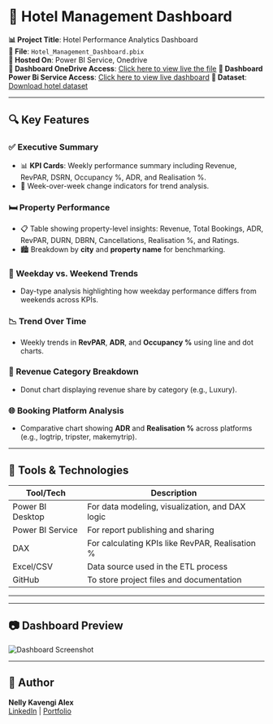# 🏨 Hotel Management Dashboard

**📊 Project Title**: Hotel Performance Analytics Dashboard  
**📁 File**: `Hotel_Management_Dashboard.pbix`  
**📌 Hosted On**: Power BI Service, Onedrive  
**🔗 Dashboard OneDrive Access**: [Click here to view live the file](https://1drv.ms/u/c/57e649f8ecfcde37/EfyuXngsqydEroRms5LQvZwBSdSIvVjglR4xnqN31psJJw?e=8k4Rgw) 
**🔗 Dashboard Power Bi Service Access**: [Click here to view live dashboard](https://app.powerbi.com/reportEmbed?reportId=b0140882-07cf-45f2-bc97-08ad7c23372c&autoAuth=true&ctid=14f13a17-3cb4-408b-b8e4-770d44d82165)
**📂 Dataset**: [Download hotel dataset](https://drive.google.com/drive/folders/1KsytgHuos_pvs3aaHENGFLMYEY48ZftM?usp=sharing)

---
## 🔍 Key Features

### ✅ Executive Summary
- 📊 **KPI Cards**: Weekly performance summary including Revenue, RevPAR, DSRN, Occupancy %, ADR, and Realisation %.
- 🔻 Week-over-week change indicators for trend analysis.

### 🛏️ Property Performance
- 📋 Table showing property-level insights: Revenue, Total Bookings, ADR, RevPAR, DURN, DBRN, Cancellations, Realisation %, and Ratings.
- 🏙️ Breakdown by **city** and **property name** for benchmarking.

### 🔁 Weekday vs. Weekend Trends
- Day-type analysis highlighting how weekday performance differs from weekends across KPIs.

### 📉 Trend Over Time
- Weekly trends in **RevPAR**, **ADR**, and **Occupancy %** using line and dot charts.

### 🧾 Revenue Category Breakdown
- Donut chart displaying revenue share by category (e.g., Luxury).

### 🌐 Booking Platform Analysis
- Comparative chart showing **ADR** and **Realisation %** across platforms (e.g., logtrip, tripster, makemytrip).

---

## 🧰 Tools & Technologies

| Tool/Tech         | Description                                      |
|-------------------|--------------------------------------------------|
| Power BI Desktop  | For data modeling, visualization, and DAX logic |
| Power BI Service  | For report publishing and sharing                |
| DAX               | For calculating KPIs like RevPAR, Realisation %  |
| Excel/CSV         | Data source used in the ETL process              |
| GitHub            | To store project files and documentation         |
---


---

## 📷 Dashboard Preview

![Dashboard Screenshot](https://drive.google.com/file/d/1o-glGpytI4cLR0ffNFLixx8nLulv0S03/view?usp=sharing)

---

## 👤 Author

**Nelly Kavengi Alex**  
[LinkedIn](www.linkedin.com/in/kavengi-alex-56ab55299) | [Portfolio](https://kavengi00.github.io/nelly-portfolio/)
